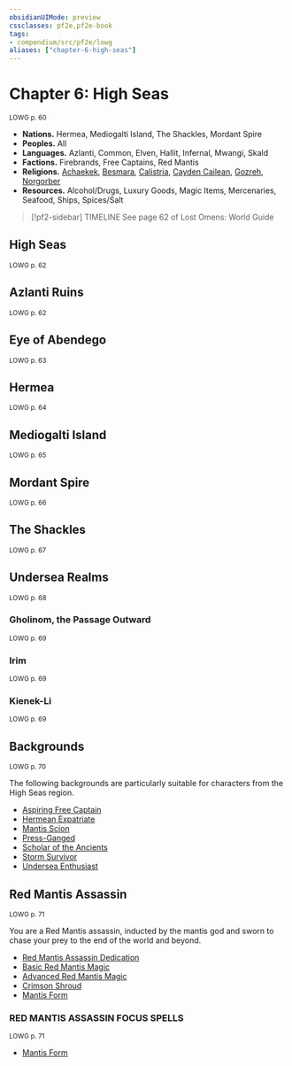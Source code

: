 ```yaml
---
obsidianUIMode: preview
cssclasses: pf2e,pf2e-book
tags:
- compendium/src/pf2e/lowg
aliases: ["chapter-6-high-seas"]
---
```

# Chapter 6: High Seas
<sup>LOWG p. 60</sup>

- **Nations.** Hermea, Mediogalti Island, The Shackles, Mordant Spire
- **Peoples.** All
- **Languages.** Azlanti, Common, Elven, Hallit, Infernal, Mwangi, Skald
- **Factions.** Firebrands, Free Captains, Red Mantis
- **Religions.** [Achaekek](compendium/setting/deities/achaekek-logm.md), [Besmara](compendium/setting/deities/besmara-logm.md), [Calistria](compendium/setting/deities/calistria.md), [Cayden Cailean](compendium/setting/deities/cayden-cailean.md), [Gozreh](compendium/setting/deities/gozreh.md), [Norgorber](compendium/setting/deities/norgorber.md)
- **Resources.** Alcohol/Drugs, Luxury Goods, Magic Items, Mercenaries, Seafood, Ships, Spices/Salt

> [!pf2-sidebar] TIMELINE
> See page 62 of Lost Omens: World Guide

## High Seas
<sup>LOWG p. 62</sup>

## Azlanti Ruins
<sup>LOWG p. 62</sup>

## Eye of Abendego
<sup>LOWG p. 63</sup>

## Hermea
<sup>LOWG p. 64</sup>

## Mediogalti Island
<sup>LOWG p. 65</sup>

## Mordant Spire
<sup>LOWG p. 66</sup>

## The Shackles
<sup>LOWG p. 67</sup>

## Undersea Realms
<sup>LOWG p. 68</sup>

### Gholinom, the Passage Outward
<sup>LOWG p. 69</sup>

### Irim
<sup>LOWG p. 69</sup>

### Kienek-Li
<sup>LOWG p. 69</sup>

## Backgrounds
<sup>LOWG p. 70</sup>

The following backgrounds are particularly suitable for characters from the High Seas region.

- [Aspiring Free Captain](compendium/character/backgrounds/aspiring-free-captain-lowg.md)
- [Hermean Expatriate](compendium/character/backgrounds/hermean-expatriate-lowg.md)
- [Mantis Scion](compendium/character/backgrounds/mantis-scion-lowg.md)
- [Press-Ganged](compendium/character/backgrounds/press-ganged-lowg.md)
- [Scholar of the Ancients](compendium/character/backgrounds/scholar-of-the-ancients-lowg.md)
- [Storm Survivor](compendium/character/backgrounds/storm-survivor-lowg.md)
- [Undersea Enthusiast](compendium/character/backgrounds/undersea-enthusiast-lowg.md)

## Red Mantis Assassin
<sup>LOWG p. 71</sup>

You are a Red Mantis assassin, inducted by the mantis god and sworn to chase your prey to the end of the world and beyond.

- [Red Mantis Assassin Dedication](compendium/feats/red-mantis-assassin-dedication-lowg.md)
- [Basic Red Mantis Magic](compendium/feats/basic-red-mantis-magic-lowg.md)
- [Advanced Red Mantis Magic](compendium/feats/advanced-red-mantis-magic-lowg.md)
- [Crimson Shroud](compendium/feats/crimson-shroud-lowg.md)
- [Mantis Form](compendium/feats/mantis-form-lowg.md)

### RED MANTIS ASSASSIN FOCUS SPELLS
<sup>LOWG p. 71</sup>

- [Mantis Form](compendium/spells/mantis-form-lowg.md)